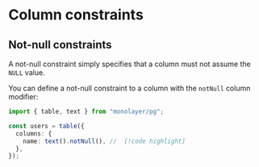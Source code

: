 # Column constraints

## Not-null constraints

A not-null constraint simply specifies that a column must not assume the `NULL` value.

You can define a not-null constraint to a column with the `notNull` column modifier:

```ts
import { table, text } from "monolayer/pg";

const users = table({
  columns: {
    name: text().notNull(), //  [!code highlight]
  },
});
```
